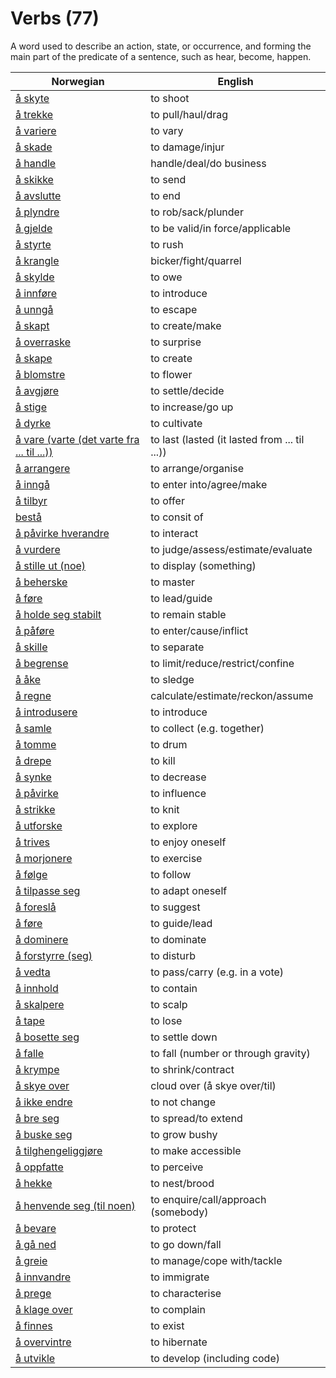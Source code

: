 # Verbs (77)

A word used to describe an action, state, or occurrence, and forming the main part of the predicate of a sentence, such as hear, become, happen.

| Norwegian | English |
| --- | --- |
| [å skyte](https://www.ordnett.no/search?language=no&phrase=å%20skyte) | to shoot |
| [å trekke](https://www.ordnett.no/search?language=no&phrase=å%20trekke) | to pull/haul/drag |
| [å variere](https://www.ordnett.no/search?language=no&phrase=å%20variere) | to vary |
| [å skade](https://www.ordnett.no/search?language=no&phrase=å%20skade) | to damage/injur |
| [å handle](https://www.ordnett.no/search?language=no&phrase=å%20handle) | handle/deal/do business |
| [å skikke](https://www.ordnett.no/search?language=no&phrase=å%20skikke) | to send |
| [å avslutte](https://www.ordnett.no/search?language=no&phrase=å%20avslutte) | to end |
| [å plyndre](https://www.ordnett.no/search?language=no&phrase=å%20plyndre) | to rob/sack/plunder |
| [å gjelde](https://www.ordnett.no/search?language=no&phrase=å%20gjelde) | to be valid/in force/applicable |
| [å styrte](https://www.ordnett.no/search?language=no&phrase=å%20styrte) | to rush |
| [å krangle](https://www.ordnett.no/search?language=no&phrase=å%20krangle) | bicker/fight/quarrel |
| [å skylde](https://www.ordnett.no/search?language=no&phrase=å%20skylde) | to owe |
| [å innføre](https://www.ordnett.no/search?language=no&phrase=å%20innføre) | to introduce |
| [å unngå](https://www.ordnett.no/search?language=no&phrase=å%20unngå) | to escape |
| [å skapt](https://www.ordnett.no/search?language=no&phrase=å%20skapt) | to create/make |
| [å overraske](https://www.ordnett.no/search?language=no&phrase=å%20overraske) | to surprise |
| [å skape](https://www.ordnett.no/search?language=no&phrase=å%20skape) | to create |
| [å blomstre](https://www.ordnett.no/search?language=no&phrase=å%20blomstre) | to flower |
| [å avgjøre](https://www.ordnett.no/search?language=no&phrase=å%20avgjøre) | to settle/decide |
| [å stige](https://www.ordnett.no/search?language=no&phrase=å%20stige) | to increase/go up |
| [å dyrke](https://www.ordnett.no/search?language=no&phrase=å%20dyrke) | to cultivate |
| [å vare (varte (det varte fra ... til ...))](https://www.ordnett.no/search?language=no&phrase=å%20vare%20(varte%20(det%20varte%20fra%20...%20til%20...))) | to last (lasted (it lasted from ... til ...)) |
| [å arrangere](https://www.ordnett.no/search?language=no&phrase=å%20arrangere) | to arrange/organise |
| [å inngå](https://www.ordnett.no/search?language=no&phrase=å%20inngå) | to enter into/agree/make |
| [å tilbyr](https://www.ordnett.no/search?language=no&phrase=å%20tilbyr) | to offer |
| [bestå](https://www.ordnett.no/search?language=no&phrase=bestå) | to consit of |
| [å påvirke hverandre](https://www.ordnett.no/search?language=no&phrase=å%20påvirke%20hverandre) | to interact |
| [å vurdere](https://www.ordnett.no/search?language=no&phrase=å%20vurdere) | to judge/assess/estimate/evaluate |
| [å stille ut (noe)](https://www.ordnett.no/search?language=no&phrase=å%20stille%20ut%20(noe)) | to display (something) |
| [å beherske](https://www.ordnett.no/search?language=no&phrase=å%20beherske) | to master |
| [å føre](https://www.ordnett.no/search?language=no&phrase=å%20føre) | to lead/guide |
| [å holde seg stabilt](https://www.ordnett.no/search?language=no&phrase=å%20holde%20seg%20stabilt) | to remain stable |
| [å påføre](https://www.ordnett.no/search?language=no&phrase=å%20påføre) | to enter/cause/inflict |
| [å skille](https://www.ordnett.no/search?language=no&phrase=å%20skille) | to separate |
| [å begrense](https://www.ordnett.no/search?language=no&phrase=å%20begrense) | to limit/reduce/restrict/confine |
| [å åke](https://www.ordnett.no/search?language=no&phrase=å%20åke) | to sledge |
| [å regne](https://www.ordnett.no/search?language=no&phrase=å%20regne) | calculate/estimate/reckon/assume |
| [å introdusere](https://www.ordnett.no/search?language=no&phrase=å%20introdusere) | to introduce |
| [å samle](https://www.ordnett.no/search?language=no&phrase=å%20samle) | to collect (e.g. together) |
| [å tomme](https://www.ordnett.no/search?language=no&phrase=å%20tomme) | to drum |
| [å drepe](https://www.ordnett.no/search?language=no&phrase=å%20drepe) | to kill |
| [å synke](https://www.ordnett.no/search?language=no&phrase=å%20synke) | to decrease |
| [å påvirke](https://www.ordnett.no/search?language=no&phrase=å%20påvirke) | to influence |
| [å strikke](https://www.ordnett.no/search?language=no&phrase=å%20strikke) | to knit |
| [å utforske](https://www.ordnett.no/search?language=no&phrase=å%20utforske) | to explore |
| [å trives](https://www.ordnett.no/search?language=no&phrase=å%20trives) | to enjoy oneself |
| [å morjonere](https://www.ordnett.no/search?language=no&phrase=å%20morjonere) | to exercise |
| [å følge](https://www.ordnett.no/search?language=no&phrase=å%20følge) | to follow |
| [å tilpasse seg](https://www.ordnett.no/search?language=no&phrase=å%20tilpasse%20seg) | to adapt oneself |
| [å foreslå](https://www.ordnett.no/search?language=no&phrase=å%20foreslå) | to suggest |
| [å føre](https://www.ordnett.no/search?language=no&phrase=å%20føre) | to guide/lead |
| [å dominere](https://www.ordnett.no/search?language=no&phrase=å%20dominere) | to dominate |
| [å forstyrre (seg)](https://www.ordnett.no/search?language=no&phrase=å%20forstyrre%20(seg)) | to disturb |
| [å vedta](https://www.ordnett.no/search?language=no&phrase=å%20vedta) | to pass/carry (e.g. in a vote) |
| [å innhold](https://www.ordnett.no/search?language=no&phrase=å%20innhold) | to contain |
| [å skalpere](https://www.ordnett.no/search?language=no&phrase=å%20skalpere) | to scalp |
| [å tape](https://www.ordnett.no/search?language=no&phrase=å%20tape) | to lose |
| [å bosette seg](https://www.ordnett.no/search?language=no&phrase=å%20bosette%20seg) | to settle down |
| [å falle](https://www.ordnett.no/search?language=no&phrase=å%20falle) | to fall (number or through gravity) |
| [å krympe](https://www.ordnett.no/search?language=no&phrase=å%20krympe) | to shrink/contract |
| [å skye over](https://www.ordnett.no/search?language=no&phrase=å%20skye%20over) | cloud over (å skye over/til) |
| [å ikke endre](https://www.ordnett.no/search?language=no&phrase=å%20ikke%20endre) | to not change |
| [å bre seg](https://www.ordnett.no/search?language=no&phrase=å%20bre%20seg) | to spread/to extend |
| [å buske seg](https://www.ordnett.no/search?language=no&phrase=å%20buske%20seg) | to grow bushy |
| [å tilghengeliggjøre](https://www.ordnett.no/search?language=no&phrase=å%20tilghengeliggjøre) | to make accessible |
| [å oppfatte](https://www.ordnett.no/search?language=no&phrase=å%20oppfatte) | to perceive |
| [å hekke](https://www.ordnett.no/search?language=no&phrase=å%20hekke) | to nest/brood |
| [å henvende seg (til noen)](https://www.ordnett.no/search?language=no&phrase=å%20henvende%20seg%20(til%20noen)) | to enquire/call/approach (somebody) |
| [å bevare](https://www.ordnett.no/search?language=no&phrase=å%20bevare) | to protect |
| [å gå ned](https://www.ordnett.no/search?language=no&phrase=å%20gå%20ned) | to go down/fall |
| [å greie](https://www.ordnett.no/search?language=no&phrase=å%20greie) | to manage/cope with/tackle |
| [å innvandre](https://www.ordnett.no/search?language=no&phrase=å%20innvandre) | to immigrate |
| [å prege](https://www.ordnett.no/search?language=no&phrase=å%20prege) | to characterise |
| [å klage over](https://www.ordnett.no/search?language=no&phrase=å%20klage%20over) | to complain |
| [å finnes](https://www.ordnett.no/search?language=no&phrase=å%20finnes) | to exist |
| [å overvintre](https://www.ordnett.no/search?language=no&phrase=å%20overvintre) | to hibernate |
| [å utvikle](https://www.ordnett.no/search?language=no&phrase=å%20utvikle) | to develop (including code) |

